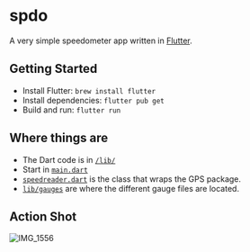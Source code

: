 # spdo

A very simple speedometer app written in [Flutter](https://flutter.dev).

## Getting Started

 * Install Flutter: `brew install flutter`
 * Install dependencies: `flutter pub get`
 * Build and run: `flutter run`

## Where things are
 * The Dart code is in [`/lib/`](lib/)
 * Start in [`main.dart`](lib/main.dart)
 * [`speedreader.dart`](lib/speedreader.dart) is the class that wraps the GPS package.
 * [`lib/gauges`](lib/gauges/) are where the different gauge files are located.

## Action Shot
![IMG_1556](https://user-images.githubusercontent.com/578572/125177886-59076b80-e194-11eb-9aaa-37fbce5c7935.PNG)
